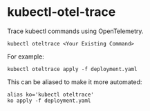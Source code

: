 # kubectl-otel-trace
Trace kubectl commands using OpenTelemetry.

```
kubectl oteltrace <Your Existing Command>
```

For example:

```
kubectl oteltrace apply -f deployment.yaml
```

This can be aliased to make it more automated:

```
alias ko='kubectl oteltrace'
ko apply -f deployment.yaml
```
